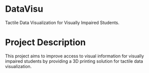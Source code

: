 # DataVisu
Tactile Data Visualization for Visually Impaired Students.

# Project Description
This project aims to improve access to visual information for visually impaired students by providing a 3D printing solution for tactile data visualization.
